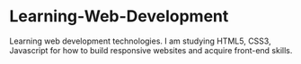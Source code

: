 # Learning-Web-Development
Learning web development technologies.
I am studying HTML5, CSS3, Javascript for how to build responsive websites and acquire front-end skills.
